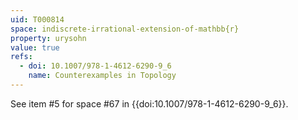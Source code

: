 ```yaml
---
uid: T000814
space: indiscrete-irrational-extension-of-mathbb{r}
property: urysohn
value: true
refs:
  - doi: 10.1007/978-1-4612-6290-9_6
    name: Counterexamples in Topology
---
```

See item #5 for space #67 in {{doi:10.1007/978-1-4612-6290-9_6}}.
